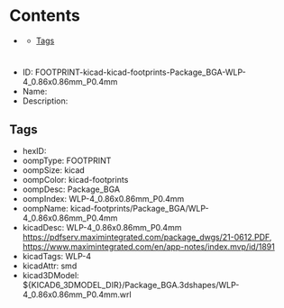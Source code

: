 



Contents
========

* [](#)
	* [Tags](#tags)

# 

- ID: FOOTPRINT-kicad-kicad-footprints-Package_BGA-WLP-4_0.86x0.86mm_P0.4mm
- Name: 
- Description: 

## Tags

- hexID: 
- oompType: FOOTPRINT
- oompSize: kicad
- oompColor: kicad-footprints
- oompDesc: Package_BGA
- oompIndex: WLP-4_0.86x0.86mm_P0.4mm
- oompName: kicad-footprints/Package_BGA/WLP-4_0.86x0.86mm_P0.4mm
- kicadDesc: WLP-4_0.86x0.86mm_P0.4mm https://pdfserv.maximintegrated.com/package_dwgs/21-0612.PDF, https://www.maximintegrated.com/en/app-notes/index.mvp/id/1891
- kicadTags: WLP-4
- kicadAttr: smd
- kicad3DModel: ${KICAD6_3DMODEL_DIR}/Package_BGA.3dshapes/WLP-4_0.86x0.86mm_P0.4mm.wrl
